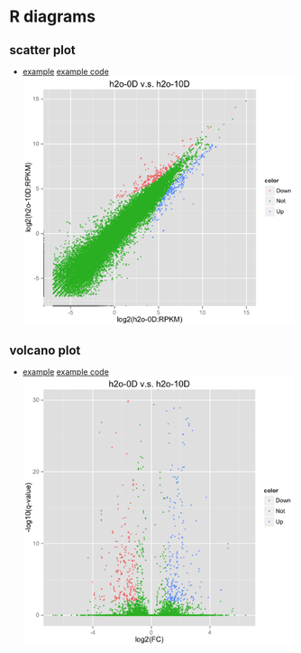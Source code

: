 # R diagrams
## scatter plot
- [example](./scatter_volcano_plot.md) [example code](scatter_volcano_plot.R) 
![scatter plot](./scatter_plot_1.png)
## volcano plot
- [example](./scatter_volcano_plot.md) [example code](scatter_volcano_plot.R) 
![volcano plot](./volcano_plot_1.png)